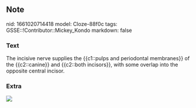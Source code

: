 ## Note
nid: 1661020714418
model: Cloze-88f0c
tags: GSSE::!Contributor::Mickey_Kondo
markdown: false

### Text
The incisive nerve supplies the {{c1::pulps and periodontal membranes}} of the {{c2::canine}} and {{c2::both incisors}}, with some overlap into the opposite central incisor.

### Extra
<img src="f07-02-9780323414159.jpg">
